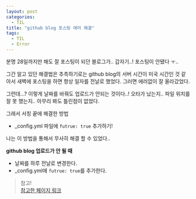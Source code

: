 ```yaml
---
layout: post
categories:
  - TIL
title: "github blog 포스팅 에러 해결"
tags:
  - TIL
  - Error
---
```


분명 28일까지만 해도 잘 포스팅이 되던 블로그가.. 갑자기..! 포스팅이 안됐다 ㅜ..

그간 알고 있던 해결법은 추측하기로는 github blog의 서버 시간이 미국 시간인 것 같아서 새벽에 포스팅을 하면 항상 일자를 전날로 했었다. 그러면 에러없이 잘 올라갔었다.

그런데...? 이렇게 날짜를 바꿔도 업로드가 안되는 것이다..! 오타가 났는지.. 파일 위치를 잘 못 했는지.. 아무리 봐도 틀린점이 없었다.

그래서 서칭 끝에 해결한 방법

- \_config.yml 파일에 `futrue: true` 추가하기!

나는 이 방법을 통해서 무사히 해결 할 수 있었다..

**github blog 업로드가 안 될 때**

- 날짜를 하루 전날로 변경한다.
- \_config.yml에 `futrue: true`를 추가한다.

> 참고!  
> [참고한 페이지 링크](https://devyuseon.github.io//github%20blog/githubblog-post-not-shown/)
